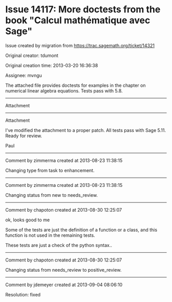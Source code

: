 # Issue 14117: More doctests from the book "Calcul mathématique avec Sage"

Issue created by migration from https://trac.sagemath.org/ticket/14321

Original creator: tdumont

Original creation time: 2013-03-20 16:36:38

Assignee: mvngu

The attached file provides doctests for examples in the chapter on numerical linear algebra equations. Tests pass with 5.8.


---

Attachment


---

Attachment

I've modified the attachment to a proper patch. All tests pass with Sage 5.11. Ready for review.

Paul


---

Comment by zimmerma created at 2013-08-23 11:38:15

Changing type from task to enhancement.


---

Comment by zimmerma created at 2013-08-23 11:38:15

Changing status from new to needs_review.


---

Comment by chapoton created at 2013-08-30 12:25:07

ok, looks good to me

Some of the tests are just the definition of a function or a class, and this function is not used in the remaining tests.

These tests are just a check of the python syntax..


---

Comment by chapoton created at 2013-08-30 12:25:07

Changing status from needs_review to positive_review.


---

Comment by jdemeyer created at 2013-09-04 08:06:10

Resolution: fixed
